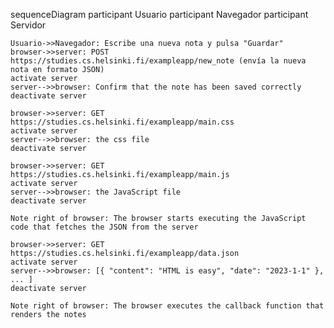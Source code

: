 sequenceDiagram
    participant Usuario
    participant Navegador
    participant Servidor

    Usuario->>Navegador: Escribe una nueva nota y pulsa "Guardar"
    browser->>server: POST https://studies.cs.helsinki.fi/exampleapp/new_note (envía la nueva nota en formato JSON)
    activate server
    server-->>browser: Confirm that the note has been saved correctly
    deactivate server

    browser->>server: GET https://studies.cs.helsinki.fi/exampleapp/main.css
    activate server
    server-->>browser: the css file
    deactivate server

    browser->>server: GET https://studies.cs.helsinki.fi/exampleapp/main.js
    activate server
    server-->>browser: the JavaScript file
    deactivate server

    Note right of browser: The browser starts executing the JavaScript code that fetches the JSON from the server

    browser->>server: GET https://studies.cs.helsinki.fi/exampleapp/data.json
    activate server
    server-->>browser: [{ "content": "HTML is easy", "date": "2023-1-1" }, ... ]
    deactivate server

    Note right of browser: The browser executes the callback function that renders the notes
